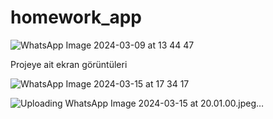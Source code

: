 # homework_app
![WhatsApp Image 2024-03-09 at 13 44 47](https://github.com/Aleyna06/homework_app/assets/77541289/8055e3f6-b2b3-4376-9fd8-c8dd0747acd2)

Projeye ait ekran görüntüleri 

![WhatsApp Image 2024-03-15 at 17 34 17](https://github.com/Aleyna06/homework_app/assets/77541289/115f5c4c-edab-4aba-8804-37092b2074e3)


![Uploading WhatsApp Image 2024-03-15 at 20.01.00.jpeg…]()

